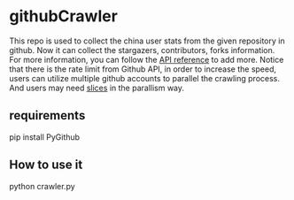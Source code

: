 # githubCrawler
This repo is used to collect the china user stats from the given repository in github.
Now it can collect the stargazers, contributors, forks information. For more information, you can follow the [API reference](http://pygithub.readthedocs.io/en/latest/apis.html) to add more.
Notice that there is the rate limit from Github API, in order to increase the speed, users can utilize multiple github accounts to parallel the crawling process. And users may need [slices](http://pygithub.readthedocs.io/en/latest/utilities.html#github.PaginatedList.PaginatedList) in the parallism way.
## requirements
pip install PyGithub
## How to use it
python crawler.py
